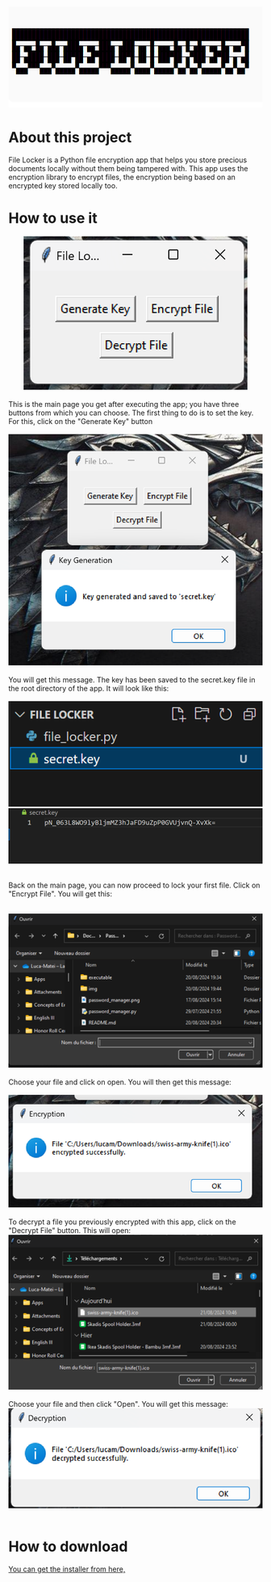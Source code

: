 <div align="center">
  <a href="https://github.com/luca-hatu/File-Locker">
    <img src="/img/Filelocker.png" alt="Logo" width="900" height="200">
  </a>
</div>

# About this project
File Locker is a Python file encryption app that helps you store precious documents locally without them being tampered with. 
This app uses the encryption library to encrypt files, the encryption being based on an encrypted key stored locally too.

# How to use it 
<div align="center">
  <a href="https://github.com/luca-hatu/File-Locker">
    <img src="/img/main-filelocker.png">
  </a>
</div>
</br>
This is the main page you get after executing the app; you have three buttons from which you can choose. The first thing to do is to set the key. For this, click on the "Generate Key" button </br></br>
  <div align="center">
    <a href="https://github.com/luca-hatu/File-Locker">
    <img src="img/keygeneration.png">
  </a>
  </div>
  </br>
  You will get this message. The key has been saved to the secret.key file in the root directory of the app. It will look like this:</br></br>
  <div align="center">
    <a href="https://github.com/luca-hatu/File-Locker">
    <img src="img/secretkeyfile.png">
  </a>
    </br>
  </div>
    <div align="center">
    <a href="https://github.com/luca-hatu/File-Locker">
    <img src="img/secretkeyenc.png">
  </a>
  </div>
  
  </br> Back on the main page, you can now proceed to lock your first file. Click on "Encrypt File". You will get this: </br></br>

  </div>
    <div align="center">
    <a href="https://github.com/luca-hatu/File-Locker">
    <img src="img/encryptionmenu.png">
  </a>
  </div>
  </br>
  Choose your file and click on open. You will then get this message: </br></br> 
</div>
    <div align="center">
    <a href="https://github.com/luca-hatu/File-Locker">
    <img src="img/fileencryptedsuccess.png">
  </a>
  </div>
  </br>
To decrypt a file you previously encrypted with this app, click on the "Decrypt File" button. This will open:

  <div align="center">
    <a href="https://github.com/luca-hatu/File-Locker">
    <img src="img/decryptionmenu.png">
  </a>
  </div>
  </br>
  Choose your file and then click "Open". You will get this message:
  <div align="center">
    <a href="https://github.com/luca-hatu/File-Locker">
    <img src="img/filedecryptedsuccess.png">
  </a>
  </div>
  </br>
    
  # How to download
  [You can get the installer from here,](executable/File_Locker_Installer.exe)
